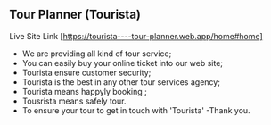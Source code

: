 ## Tour Planner (Tourista)

Live Site Link [https://tourista----tour-planner.web.app/home#home]
- We are providing all  kind of tour service;
- You can easily buy your online ticket into our web site;
- Tourista ensure customer security; 
- Tourista is the best in any other tour services agency;
- Tourista means happyly booking ;
- Tousrista means safely tour.
- To ensure your tour to get in touch with 'Tourista'
-Thank you.
